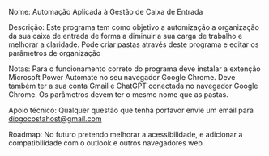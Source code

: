 Nome:
Automação Aplicada à Gestão de Caixa de Entrada

Descrição:
Este programa tem como objetivo a automização a organização da sua caixa de entrada de forma a diminuir a sua carga de trabalho e melhorar a claridade. Pode criar pastas através deste programa e editar os parâmetros de organização

Notas:
Para o funcionamento correto do programa deve instalar a extenção Microsoft Power Automate no seu navegador Google Chrome. Deve também ter a sua conta Gmail e ChatGPT conectada no navegador Google Chrome. Os parâmetros devem ter o mesmo nome que as pastas.

Apoio técnico:
Qualquer questão que tenha porfavor envie um email para diogocostahost@gmail.com

Roadmap:
No futuro pretendo melhorar a acessibilidade, e adicionar a compatibilidade com o outlook e outros navegadores web